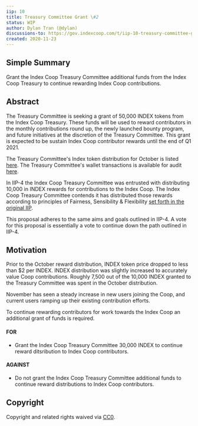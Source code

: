 ```yaml
---
iip: 10
title: Treasury Committee Grant \#2
status: WIP
author: Dylan Tran (@dylan)
discussions-to: https://gov.indexcoop.com/t/iip-10-treasury-committee-grant-2/373
created: 2020-11-23
---
```


## Simple Summary

Grant the Index Coop Treasury Committee additional funds from the Index Coop Treasury to continue rewarding Index Coop contributions.

## Abstract

The Treasury Committee is seeking a grant of 50,000 INDEX tokens from the Index Coop Treasury.
These funds will be used to reward contributors in the monthly contributions round up, the newly launched bounty program, and future initiatives at the discretion of the Treasury Committee. This grant is expected to be sustain Index Coop contributor rewards until the end of Q1 2021.

The Treasury Committee's Index token distribution for October is listed [here](https://gov.indexcoop.com/t/october-rewards-distribution-methodology/262).
The Treasury Committee's wallet transactions is available for audit [here](https://etherscan.io/address/0xe2250424378b6a6dC912f5714cfd308a8D593986).

In IIP-4 the Index Coop Treasury Committee was entrusted with distributing 10,000 in INDEX rewards for contributions to the Index Coop.
The Index Coop Treasury Committee contends it has distributed those rewards according to principles of Fairness, Sensibility & Flexibility [set forth in the original IIP](./iip-004.md).

This proposal adheres to the same aims and goals outlined in IIP-4. A vote for this proposal is essentially a vote to continue down the path outlined in IIP-4.

## Motivation

Prior to the October reward distribution, INDEX token price dropped to less than \$2 per INDEX. INDEX distribution was slightly increased to accurately value Coop contributions. Roughly 7,500 out of the 10,000 INDEX granted to the Treasury Committee was spent in the October distribution.

November has seen a steady increase in new users joining the Coop, and current users ramping up their existing contribution efforts.

To continue rewarding contributors for work towards the Index Coop an additional grant of funds is required.

#### FOR

- Grant the Index Coop Treasury Committee 30,000 INDEX to continue reward ditsribution to Index Coop contributors.

#### AGAINST

- Do not grant the Index Coop Treasury Committee additional funds to continue reward distributions to Index Coop contributors.

## Copyright

Copyright and related rights waived via [CC0](https://creativecommons.org/publicdomain/zero/1.0/).

